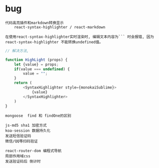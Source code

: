 # bug

    代码高亮插件和markdown转换显示 
        react-syntax-highlighter / react-markdown
        
    在使用react-syntax-highlighter实时渲染时, 编辑文本内容为``` 时会报错, 因为  react-syntax-highlighter 不能转换undefined值。
    
```js
// 解决方法,

function HighLight (props) {
	let {value} = props;
	if(value === undefined) {
		value = "";
	}
	return (
		<SyntaxHighlighter style={monokaiSublime}>
			{value}
		</SyntaxHighlighter>
	)
}
```

    mongoose  find 和 findOne的区别
    
    js-md5 sha1 加密方式
    koa-session 数据持久化
    发送短信验证码
    微信/QQ等扫码验证      
    
    react-router-dom 编程式导航  
    局部作用域css
    发送验证码后 倒计时